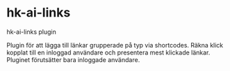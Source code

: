 # hk-ai-links
hk-ai-links plugin

Plugin för att lägga till länkar grupperade på typ via shortcodes.
Räkna klick kopplat till en inloggad användare och presentera mest klickade länkar. Pluginet förutsätter bara inloggade användare.
